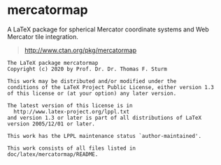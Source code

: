 # mercatormap
A LaTeX package for spherical Mercator coordinate systems and Web Mercator tile integration.

> http://www.ctan.org/pkg/mercatormap

```
The LaTeX package mercatormap
Copyright (c) 2020 by Prof. Dr. Dr. Thomas F. Sturm

This work may be distributed and/or modified under the
conditions of the LaTeX Project Public License, either version 1.3
of this license or (at your option) any later version.

The latest version of this license is in
  http://www.latex-project.org/lppl.txt
and version 1.3 or later is part of all distributions of LaTeX
version 2005/12/01 or later.

This work has the LPPL maintenance status `author-maintained'.

This work consists of all files listed in doc/latex/mercatormap/README.
```
